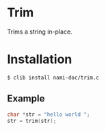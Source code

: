 # Trim

  Trims a string in-place.

# Installation

`$ clib install nami-doc/trim.c`

## Example

```c
char *str = "hello world ";
str = trim(str);
``` 
